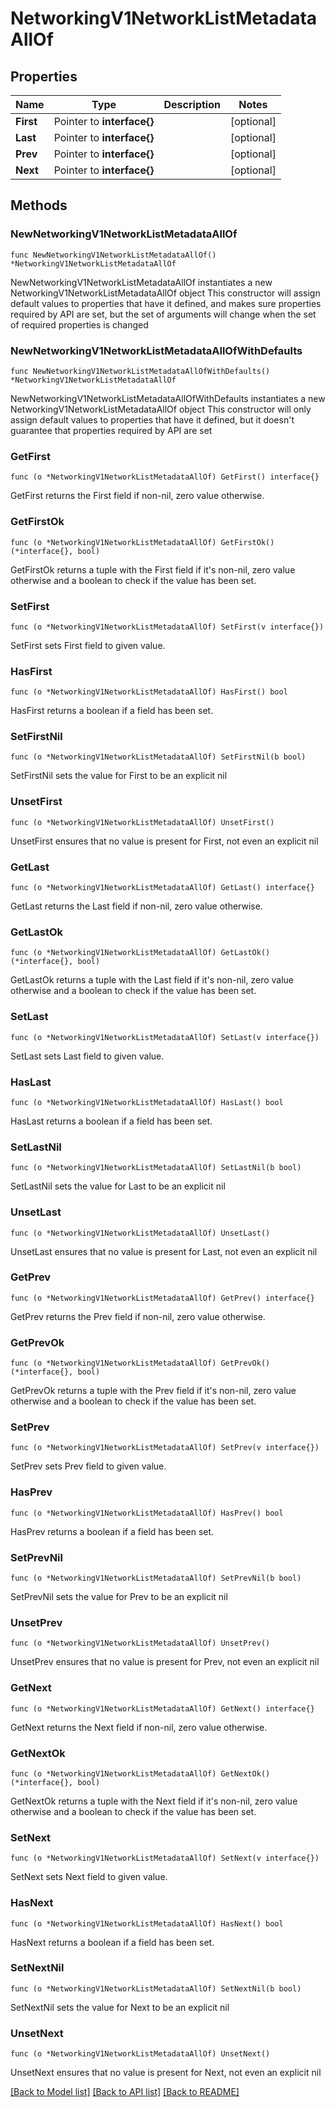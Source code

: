 # NetworkingV1NetworkListMetadataAllOf

## Properties

Name | Type | Description | Notes
------------ | ------------- | ------------- | -------------
**First** | Pointer to **interface{}** |  | [optional] 
**Last** | Pointer to **interface{}** |  | [optional] 
**Prev** | Pointer to **interface{}** |  | [optional] 
**Next** | Pointer to **interface{}** |  | [optional] 

## Methods

### NewNetworkingV1NetworkListMetadataAllOf

`func NewNetworkingV1NetworkListMetadataAllOf() *NetworkingV1NetworkListMetadataAllOf`

NewNetworkingV1NetworkListMetadataAllOf instantiates a new NetworkingV1NetworkListMetadataAllOf object
This constructor will assign default values to properties that have it defined,
and makes sure properties required by API are set, but the set of arguments
will change when the set of required properties is changed

### NewNetworkingV1NetworkListMetadataAllOfWithDefaults

`func NewNetworkingV1NetworkListMetadataAllOfWithDefaults() *NetworkingV1NetworkListMetadataAllOf`

NewNetworkingV1NetworkListMetadataAllOfWithDefaults instantiates a new NetworkingV1NetworkListMetadataAllOf object
This constructor will only assign default values to properties that have it defined,
but it doesn't guarantee that properties required by API are set

### GetFirst

`func (o *NetworkingV1NetworkListMetadataAllOf) GetFirst() interface{}`

GetFirst returns the First field if non-nil, zero value otherwise.

### GetFirstOk

`func (o *NetworkingV1NetworkListMetadataAllOf) GetFirstOk() (*interface{}, bool)`

GetFirstOk returns a tuple with the First field if it's non-nil, zero value otherwise
and a boolean to check if the value has been set.

### SetFirst

`func (o *NetworkingV1NetworkListMetadataAllOf) SetFirst(v interface{})`

SetFirst sets First field to given value.

### HasFirst

`func (o *NetworkingV1NetworkListMetadataAllOf) HasFirst() bool`

HasFirst returns a boolean if a field has been set.

### SetFirstNil

`func (o *NetworkingV1NetworkListMetadataAllOf) SetFirstNil(b bool)`

 SetFirstNil sets the value for First to be an explicit nil

### UnsetFirst
`func (o *NetworkingV1NetworkListMetadataAllOf) UnsetFirst()`

UnsetFirst ensures that no value is present for First, not even an explicit nil
### GetLast

`func (o *NetworkingV1NetworkListMetadataAllOf) GetLast() interface{}`

GetLast returns the Last field if non-nil, zero value otherwise.

### GetLastOk

`func (o *NetworkingV1NetworkListMetadataAllOf) GetLastOk() (*interface{}, bool)`

GetLastOk returns a tuple with the Last field if it's non-nil, zero value otherwise
and a boolean to check if the value has been set.

### SetLast

`func (o *NetworkingV1NetworkListMetadataAllOf) SetLast(v interface{})`

SetLast sets Last field to given value.

### HasLast

`func (o *NetworkingV1NetworkListMetadataAllOf) HasLast() bool`

HasLast returns a boolean if a field has been set.

### SetLastNil

`func (o *NetworkingV1NetworkListMetadataAllOf) SetLastNil(b bool)`

 SetLastNil sets the value for Last to be an explicit nil

### UnsetLast
`func (o *NetworkingV1NetworkListMetadataAllOf) UnsetLast()`

UnsetLast ensures that no value is present for Last, not even an explicit nil
### GetPrev

`func (o *NetworkingV1NetworkListMetadataAllOf) GetPrev() interface{}`

GetPrev returns the Prev field if non-nil, zero value otherwise.

### GetPrevOk

`func (o *NetworkingV1NetworkListMetadataAllOf) GetPrevOk() (*interface{}, bool)`

GetPrevOk returns a tuple with the Prev field if it's non-nil, zero value otherwise
and a boolean to check if the value has been set.

### SetPrev

`func (o *NetworkingV1NetworkListMetadataAllOf) SetPrev(v interface{})`

SetPrev sets Prev field to given value.

### HasPrev

`func (o *NetworkingV1NetworkListMetadataAllOf) HasPrev() bool`

HasPrev returns a boolean if a field has been set.

### SetPrevNil

`func (o *NetworkingV1NetworkListMetadataAllOf) SetPrevNil(b bool)`

 SetPrevNil sets the value for Prev to be an explicit nil

### UnsetPrev
`func (o *NetworkingV1NetworkListMetadataAllOf) UnsetPrev()`

UnsetPrev ensures that no value is present for Prev, not even an explicit nil
### GetNext

`func (o *NetworkingV1NetworkListMetadataAllOf) GetNext() interface{}`

GetNext returns the Next field if non-nil, zero value otherwise.

### GetNextOk

`func (o *NetworkingV1NetworkListMetadataAllOf) GetNextOk() (*interface{}, bool)`

GetNextOk returns a tuple with the Next field if it's non-nil, zero value otherwise
and a boolean to check if the value has been set.

### SetNext

`func (o *NetworkingV1NetworkListMetadataAllOf) SetNext(v interface{})`

SetNext sets Next field to given value.

### HasNext

`func (o *NetworkingV1NetworkListMetadataAllOf) HasNext() bool`

HasNext returns a boolean if a field has been set.

### SetNextNil

`func (o *NetworkingV1NetworkListMetadataAllOf) SetNextNil(b bool)`

 SetNextNil sets the value for Next to be an explicit nil

### UnsetNext
`func (o *NetworkingV1NetworkListMetadataAllOf) UnsetNext()`

UnsetNext ensures that no value is present for Next, not even an explicit nil

[[Back to Model list]](../README.md#documentation-for-models) [[Back to API list]](../README.md#documentation-for-api-endpoints) [[Back to README]](../README.md)


